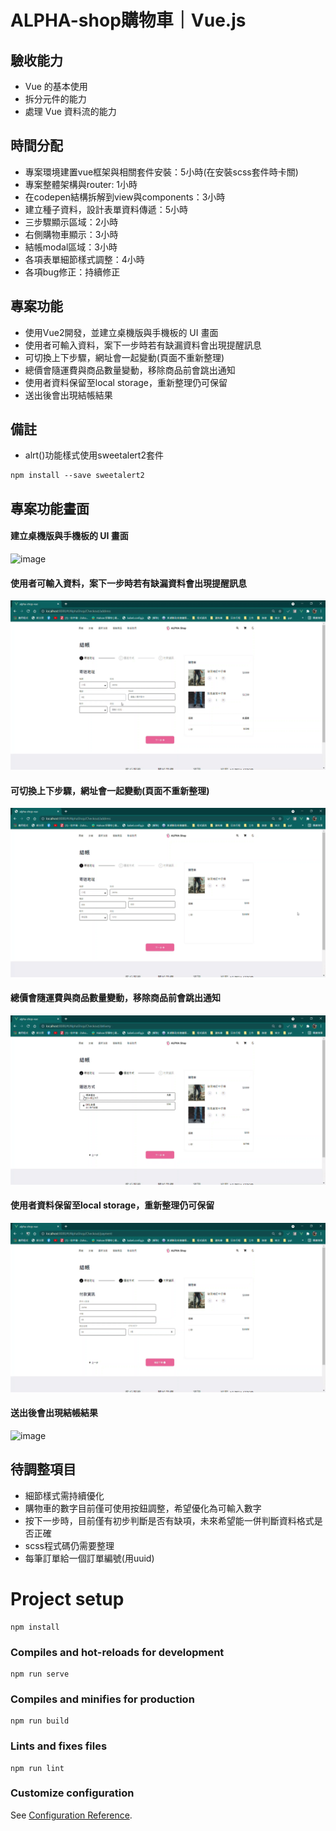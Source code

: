 # ALPHA-shop購物車｜Vue.js

## 驗收能力
* Vue 的基本使用
* 拆分元件的能力
* 處理 Vue 資料流的能力

## 時間分配
* 專案環境建置vue框架與相關套件安裝：5小時(在安裝scss套件時卡關)
* 專案整體架構與router: 1小時
* 在codepen結構拆解到view與components：3小時
* 建立種子資料，設計表單資料傳遞：5小時
* 三步驟顯示區域：2小時
* 右側購物車顯示：3小時
* 結帳modal區域：3小時
* 各項表單細節樣式調整：4小時
* 各項bug修正：持續修正

## 專案功能
* 使用Vue2開發，並建立桌機版與手機板的 UI 畫面
* 使用者可輸入資料，案下一步時若有缺漏資料會出現提醒訊息
* 可切換上下步驟，網址會一起變動(頁面不重新整理)
* 總價會隨運費與商品數量變動，移除商品前會跳出通知
* 使用者資料保留至local storage，重新整理仍可保留
* 送出後會出現結帳結果


## 備註
* alrt()功能樣式使用sweetalert2套件
```
npm install --save sweetalert2
```

## 專案功能畫面
#### 建立桌機版與手機板的 UI 畫面
![image](https://github.com/jiayenli/alpha-shop-vue/blob/main/src/assets/%E8%B3%BC%E7%89%A9%E8%BB%8A%E7%95%AB%E9%9D%A2.gif)
#### 使用者可輸入資料，案下一步時若有缺漏資料會出現提醒訊息
![image](https://github.com/jiayenli/alpha-shop-vue/blob/main/src/assets/%E4%B8%8B%E4%B8%80%E6%AD%A5%E4%B9%8B%E5%89%8D%E7%A2%BA%E8%AA%8D.gif)
#### 可切換上下步驟，網址會一起變動(頁面不重新整理)
![image](https://github.com/jiayenli/alpha-shop-vue/blob/main/src/assets/%E6%AD%A5%E9%A9%9F%E6%8E%A7%E5%88%B6.gif)
#### 總價會隨運費與商品數量變動，移除商品前會跳出通知
![image](https://github.com/jiayenli/alpha-shop-vue/blob/main/src/assets/%E9%81%8B%E8%B2%BB%E8%88%87%E5%95%86%E5%93%81%E8%AA%BF%E6%95%B4.gif)
#### 使用者資料保留至local storage，重新整理仍可保留
![image](https://github.com/jiayenli/alpha-shop-vue/blob/main/src/assets/%E9%87%8D%E6%96%B0%E6%95%B4%E7%90%86%E5%BE%8C%E8%B3%87%E6%96%99%E4%BB%8D%E4%BF%9D%E7%95%99.gif)
#### 送出後會出現結帳結果
![image](https://github.com/jiayenli/alpha-shop-vue/blob/main/src/assets/%E7%B5%90%E5%B8%B3%E8%B7%B3%E5%87%BAmodal.gif)


## 待調整項目
* 細節樣式需持續優化
* 購物車的數字目前僅可使用按鈕調整，希望優化為可輸入數字
* 按下一步時，目前僅有初步判斷是否有缺項，未來希望能一併判斷資料格式是否正確
* scss程式碼仍需要整理
* 每筆訂單給一個訂單編號(用uuid)



# Project setup
```
npm install
```

### Compiles and hot-reloads for development
```
npm run serve
```

### Compiles and minifies for production
```
npm run build
```

### Lints and fixes files
```
npm run lint
```

### Customize configuration
See [Configuration Reference](https://cli.vuejs.org/config/).
